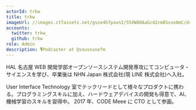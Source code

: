 ```yaml
---
actorId: trkw
title: trkw
imageUrl: //images.ctfassets.net/gvze4h7pavn2/55XW80AaGc42cm8SsseAmC/d44f2d51e13bb90347008942d59e8f4c/actor-trkw.jpg
accounts:
  twitter: trkw_
  github: trkw
role: Admin
description: 🎙️Podcaster at @soussunefm
---
```


HAL 名古屋 WEB 開発学部オープンソースシステム開発専攻にてコンピュータ・サイエンスを学び、卒業後は NHN Japan 株式会社(現 LINE 株式会社)へ入社。

User Interface Technology 室でテックリードとして様々なプロダクトに携わる。プログラミングスキルに加え、ハードウェアデバイスの開発も得意で、AI、機械学習のスキルを習得中。
2017 年、CODE Meee に CTO として参画。
